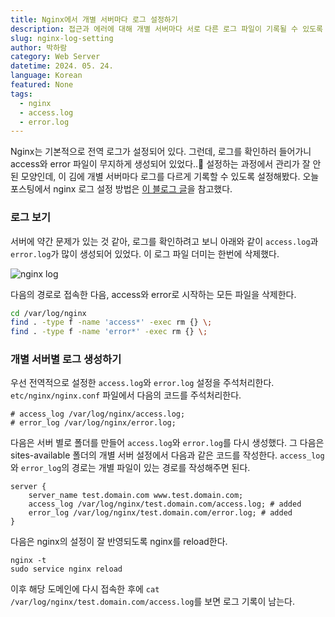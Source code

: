 ```yaml
---
title: Nginx에서 개별 서버마다 로그 설정하기
description: 접근과 에러에 대해 개별 서버마다 서로 다른 로그 파일이 기록될 수 있도록 설정하는 방법에 대해 알아본다.
slug: nginx-log-setting
author: 박하람
category: Web Server
datetime: 2024. 05. 24.
language: Korean
featured: None
tags:
  - nginx
  - access.log
  - error.log
---
```


Nginx는 기본적으로 전역 로그가 설정되어 있다. 그런데, 로그를 확인하러 들어가니 access와 error 파일이 무지하게 생성되어 있었다..🥲 설정하는 과정에서 관리가 잘 안된 모양인데, 이 김에 개별 서버마다 로그를 다르게 기록할 수 있도록 설정해봤다. 오늘 포스팅에서 nginx 로그 설정 방법은 [이 블로그 글](https://www.vompressor.com/nginx-log/)을 참고했다.

### 로그 보기

서버에 약간 문제가 있는 것 같아, 로그를 확인하려고 보니 아래와 같이 `access.log`과 `error.log`가 많이 생성되어 있었다. 이 로그 파일 더미는 한번에 삭제했다.

![nginx log](/nginx-log-setting/nginx-log.png)

다음의 경로로 접속한 다음, access와 error로 시작하는 모든 파일을 삭제한다.

```bash
cd /var/log/nginx
find . -type f -name 'access*' -exec rm {} \;
find . -type f -name 'error*' -exec rm {} \;
```

### 개별 서버별 로그 생성하기

우선 전역적으로 설정한 `access.log`와 `error.log` 설정을 주석처리한다. `etc/nginx/nginx.conf` 파일에서 다음의 코드를 주석처리한다.

```
# access_log /var/log/nginx/access.log;
# error_log /var/log/nginx/error.log;
```

다음은 서버 별로 폴더를 만들어 `access.log`와 `error.log`를 다시 생성했다. 그 다음은 sites-available 폴더의 개별 서버 설정에서 다음과 같은 코드를 작성한다. `access_log`와 `error_log`의 경로는 개별 파일이 있는 경로를 작성해주면 된다.

```nginx
server {
    server_name test.domain.com www.test.domain.com;
    access_log /var/log/nginx/test.domain.com/access.log; # added
    error_log /var/log/nginx/test.domain.com/error.log; # added
}
```

다음은 nginx의 설정이 잘 반영되도록 nginx를 reload한다.

```nginx
nginx -t
sudo service nginx reload
```

이후 해당 도메인에 다시 접속한 후에 `cat /var/log/nginx/test.domain.com/access.log`를 보면 로그 기록이 남는다.
